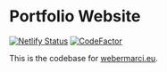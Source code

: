 # Portfolio Website

[![Netlify Status](https://api.netlify.com/api/v1/badges/746c8488-ed35-4cad-8117-b28e27bec655/deploy-status)](https://app.netlify.com/sites/webermarci/deploys)
[![CodeFactor](https://www.codefactor.io/repository/github/webermarci/webermarcieu/badge)](https://www.codefactor.io/repository/github/webermarci/webermarcieu)

This is the codebase for [webermarci.eu](https://www.webermarci.eu).
